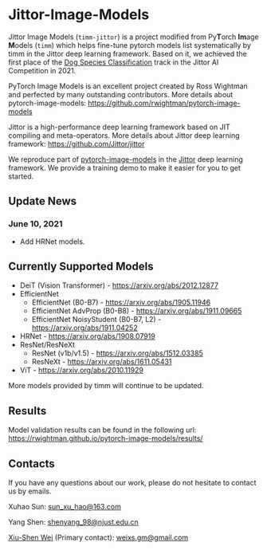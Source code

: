 # Jittor-Image-Models

Jittor Image Models (`timm-jittor`) is a project modified from Py**T**orch **Im**age **M**odels (`timm`) which helps fine-tune pytorch models list systematically by timm in the Jittor deep learning framework. Based on it, we achieved the first place of the [Dog Species Classification](https://www.educoder.net/competitions/index/Jittor-2) track in the Jittor AI Competition in 2021.

PyTorch Image Models is an excellent project created by Ross Wightman and perfected by many outstanding contributors. More details about pytorch-image-models: https://github.com/rwightman/pytorch-image-models  

Jittor is a high-performance deep learning framework based on JIT compiling and meta-operators. More details about Jittor deep learning framework: https://github.com/Jittor/jittor  

We reproduce part of [pytorch-image-models](https://github.com/rwightman/pytorch-image-models) in the [Jittor](https://github.com/Jittor/jittor) deep learning framework. We provide a training demo to make it easier for you to get started.  

## Update News

### June 10, 2021
* Add HRNet models.

## Currently Supported Models
* DeiT (Vision Transformer) - https://arxiv.org/abs/2012.12877
* EfficientNet
    * EfficientNet (B0-B7) - https://arxiv.org/abs/1905.11946
    * EfficientNet AdvProp (B0-B8) - https://arxiv.org/abs/1911.09665
    * EfficientNet NoisyStudent (B0-B7, L2) - https://arxiv.org/abs/1911.04252
* HRNet - https://arxiv.org/abs/1908.07919
* ResNet/ResNeXt
    * ResNet (v1b/v1.5) - https://arxiv.org/abs/1512.03385
    * ResNeXt - https://arxiv.org/abs/1611.05431
* ViT - https://arxiv.org/abs/2010.11929

More models provided by timm will continue to be updated.

## Results
Model validation results can be found in the following url: https://rwightman.github.io/pytorch-image-models/results/  

## Contacts
If you have any questions about our work, please do not hesitate to contact us by emails.

Xuhao Sun: sun_xu_hao@163.com

Yang Shen: shenyang_98@njust.edu.cn

[Xiu-Shen Wei](http://www.weixiushen.com/) (Primary contact): weixs.gm@gmail.com
